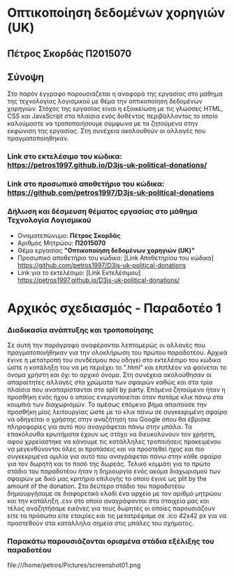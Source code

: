 # Οπτικοποίηση δεδομένων χορηγιών (UK)

## Πέτρος Σκορδάς Π2015070

## Σύνοψη 
Στο παρόν έγγραφο παρουσιάζεται η αναφορά της εργασίας στο μάθημα της τεχνολογίας λογισμικού με θέμα την οπτικοποίηση δεδομένων χορηγιών.
Στόχος της εργασίας είναι η εξοικείωση με τις γλώσσες HTML, CSS και JavaScript στα πλαίσια ενός δοθέντος περιβάλλοντος το οποίο καλούμαστε να τροποποιήσουμε σύμφωνα με τα ζητούμενα στην εκφώνιση της εργασίας.
Στη συνέχεια ακολουθούν οι αλλαγές που πραγματοποίηθηκαν.

### Link στο εκτελέσιμο του κώδικα: https://petros1997.github.io/D3js-uk-political-donations/
### Link στο προσωπικό αποθετήριο του κώδικα: https://github.com/petros1997/D3js-uk-political-donations

### Δήλωση και δέσμευση θέματος εργασίας στο μάθημα Τεχνολογία Λογισμικού

*  Ονοματεπώνυμο: **Πέτρος Σκορδάς**
*  Αριθμός Μητρώου: **Π2015070**
*  Θέμα εργασίας **"Οπτικοποίηση δεδομένων χορηγιών (UK)"**
*  Προσωπικό αποθετήριο του κώδικα: [Link Αποθετηρίου του κώδικα] https://github.com/petros1997/D3js-uk-political-donations
*  Link για το εκτελέσιμο: [Link Εκτελέσιμου] https://petros1997.github.io/D3js-uk-political-donations/

# Αρχικός σχεδιασμός - Παραδοτέο 1

### Διαδικασία ανάπτυξης και τροποποίησης
Σε αυτή την παράγραφο αναφέρονται λεπτομερώς οι αλλαγές που πραγματοποιήθηκαν για την ολοκλήρωση του πρώτου παραδοτέου.
Αρχικά έγινε η μετατροπή του συνδέσμου που οδηγεί στο εκτελέσιμο του κώδικα ώστε η κατάληξη του να μη περιέχει το ".html" και επιπλέον να φαίνεται το όνομα χρήστη και όχι το αρχικό όνομα. Στη συνέχεια ακολούθησαν οι απαραίτητες αλλαγές στα χρώματα των σφαιρών καθώς και στα τρία πλαίσια που αναπαρίστανται στο split by party. Επόμενο ζητούμενο ήταν η προσθήκη ενός ήχου ο οποίος ενεργοποιείται όταν πατάμε κλικ πάνω στα κουμπιά των διαχωρισμών. Το αμέσως επόμενο βήμα απαιτούσε την προσθήκη μίας λειτουργίας ώστε με το κλικ πάνω σε συγκεκριμένη σφαίρα να οδηγείται ο χρήστης στην αναζήτηση του Google όπου θα έβρισκε πληροφορίες για αυτό που αναγράφεται πάνω στην μπάλα. Τα επακόλουθα ερωτήματα έχουν ως στόχο να διευκολύνουν τον χρήστη, αφού χρρείαστηκε να κάνουμε τις κατάλληλες τροποιήσεις προκειμένου να μεγενθύνονται όλες οι προτάσεις και να προστεθεί ήχος και πιο συγκεκριμένα ομιλία για αυτό που αναγράφεται πάνω στην κάθε σφαίρα για τον δωρητή και το ποσό της δωρεάς. Τελικό κομμάτι για το πρώτο στάδιο του παραδοτέου ήταν η δημιουργία ενός ακόμα διαχωρισμού των σφαιρών με δικό μας κριτήριο επιλογής το οποίο έγινε ως plit by the amount of the donation.
Στο δεύτερο στάδιο του παραδοτέου δημιουργήσαμε σε διαφορετικό κλαδί ένα αρχείο με τον αριθμό μητρώου και την κατάληξη .csv στο οποίο αναγράφονται στα στοιχεία μας και τέλος αναζητήσαμε εικόνες για τους δωρητές οι οποίες παρουσιάζουν είτε τα πρόσωπα είτε εταιρίες και τις μετατρέψαμε σε .ico 42x42 px για να προστεθούν στα κατάλληλα σημεία στις μπάλες του σχήματος.

### Παρακάτω παρουσιάζονται ορισμένα στάδια εξέλιξης του παραδοτέου


file:///home/petros/Pictures/screenshot01.png
